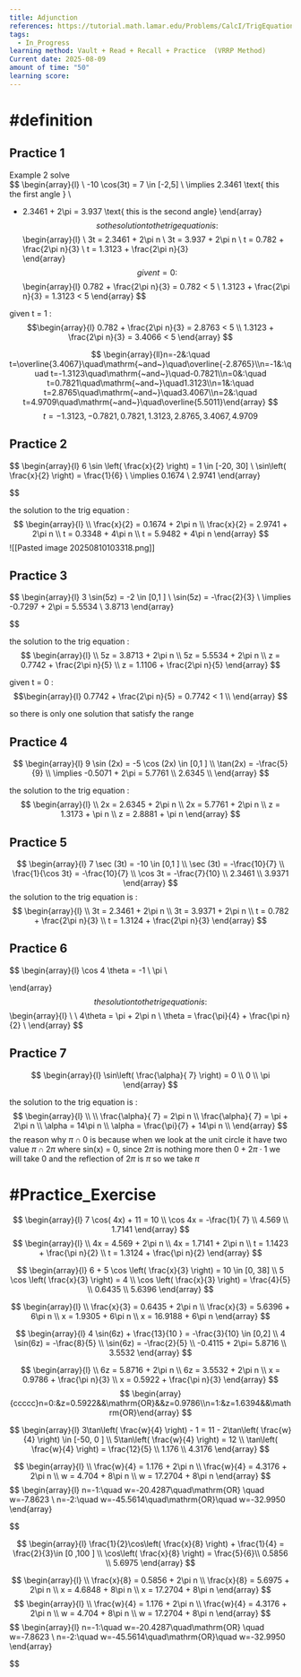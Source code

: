 ```yaml
---
title: Adjunction
references: https://tutorial.math.lamar.edu/Problems/CalcI/TrigEquations_CalcI.aspx
tags:
  - In_Progress
learning method: Vault + Read + Recall + Practice  (VRRP Method)
Current date: 2025-08-09
amount of time: "50"
learning score:
---
```

# #definition 


## Practice 1 
Example 2 solve  
$$
\begin{array}{l}  \\
-10 \cos(3t) =  7  \in  [-2,5]  \\
 \implies  2.3461  \text{ this the first angle } \\
 - 2.3461 +  2\pi   =  3.937   \text{ this is the second angle}
\end{array}
$$
so the solution to the trig equation is  : 
$$
\begin{array}{l} \\
3t   =    2.3461   +  2\pi n      \\
3t =  3.937   + 2\pi n      \\
t  =  0.782   +  \frac{2\pi n}{3}  \\
t  =  1.3123 +  \frac{2\pi n}{3}  
\end{array}
$$
given  t  =    0 : 
$$\begin{array}{l}
 0.782   +  \frac{2\pi n}{3}   =  0.782  < 5  \\
 1.3123 +  \frac{2\pi n}{3}    =  1.3123    < 5 
\end{array}
$$ 

given  t   =    1 : 
$$\begin{array}{l}
 0.782   +  \frac{2\pi n}{3}   = 2.8763  < 5  \\
 1.3123 +  \frac{2\pi n}{3}    =  3.4066   < 5 
\end{array}
$$

$$
\begin{array}{ll}n=-2&:\quad t=\overline{3.4067}\quad\mathrm{~and~}\quad\overline{-2.8765}\\n=-1&:\quad t=-1.3123\quad\mathrm{~and~}\quad-0.7821\\n=0&:\quad t=0.7821\quad\mathrm{~and~}\quad1.3123\\n=1&:\quad t=2.8765\quad\mathrm{~and~}\quad3.4067\\n=2&:\quad t=4.9709\quad\mathrm{~and~}\quad\overline{5.5011}\end{array}
$$
$$
t=-1.3123,-0.7821,0.7821,1.3123,2.8765,3.4067,4.9709
$$

## Practice 2  

$$
\begin{array}{l} 
6 \sin \left( \frac{x}{2} \right)   = 1 \in  [-20, 30]   \\
\sin\left( \frac{x}{2} \right)  =  \frac{1}{6}   \\
\implies 0.1674   \\
2.9741
\end{array}

$$

the solution to the trig equation : 
$$
\begin{array}{l} \\
\frac{x}{2}   =   0.1674   +  2\pi n      \\
\frac{x}{2}   = 2.9741  +  2\pi n     \\
t  =  0.3348   +  4\pi n    \\
t  =  5.9482  +  4\pi n
\end{array}
$$
![[Pasted image 20250810103318.png]]

## Practice  3 



$$
\begin{array}{l} 
3 \sin(5z)  =   -2   \in  [0,1 ]  \\
\sin(5z)  = -\frac{2}{3}    \\
\implies  -0.7297 + 2\pi   = 5.5534    \\
3.8713 
\end{array}

$$

the solution to the trig equation : 
$$
\begin{array}{l} \\
5z   =    3.8713    +  2\pi n        \\
5z     =  5.5534  +  2\pi n     \\
z  =   0.7742 +   \frac{2\pi n}{5}  \\
z  = 1.1106 +  \frac{2\pi n}{5} 
\end{array}
$$

given  t  =    0 : 
$$\begin{array}{l}
 0.7742 +   \frac{2\pi n}{5}  =  0.7742    < 1  \\
\end{array}
$$

so there is only one solution that satisfy the range  


## Practice  4 


$$
\begin{array}{l} 
9 \sin (2x) =   -5 \cos (2x)    \in  [0,1 ]  \\
\tan(2x)    = -\frac{5}{9}   \\
\implies -0.5071  + 2\pi  = 5.7761  \\
 2.6345    \\
\end{array}
$$

the solution to the trig equation : 
$$
\begin{array}{l} \\
2x  = 2.6345   +  2\pi n        \\
2x     =   5.7761  +  2\pi n     \\
z  =    1.3173   +  \pi n  \\
z  = 2.8881  + \pi n 
\end{array}
$$




## Practice 5 

$$
\begin{array}{l} 
7 \sec (3t)  =   -10     \in  [0,1 ]  \\
\sec (3t)  =   -\frac{10}{7}   \\
\frac{1}{\cos 3t}  =   -\frac{10}{7}   \\
\cos 3t  =   -\frac{7}{10}    \\
2.3461   \\
3.9371 
\end{array}
$$
the solution to the trig equation is : 
$$
\begin{array}{l} \\
3t  = 2.3461    +  2\pi n        \\
3t     =   3.9371 +  2\pi n     \\
t  = 0.782    +  \frac{2\pi n}{3}  \\
t     =  1.3124 +  \frac{2\pi n}{3}
\end{array}
$$




## Practice 6 

$$
\begin{array}{l} 
\cos 4 \theta  = -1     \\
\pi   \\
 
\end{array}
$$
the solution to the trig equation is : 
$$
\begin{array}{l} \\       \\
4\theta     =   \pi +  2\pi n     \\
\theta     =   \frac{\pi}{4} +  \frac{\pi n}{2}     \\
\end{array}
$$

## Practice 7  

$$
\begin{array}{l} 
\sin\left(  \frac{\alpha}{  7}  \right)  =   0    \\
 0 \\
\pi \end{array}
$$


the solution to the trig equation is : 
$$
\begin{array}{l} \\       \\
 \frac{\alpha}{  7}  =    2\pi n     \\
 \frac{\alpha}{  7}   =   \pi +     2\pi n    \\
\alpha  =    14\pi n    \\
\alpha  =   \frac{\pi}{7} +     14\pi n     \\
\end{array}
$$
the reason why  $\pi \cap 0$ is because when we look at the unit circle it have two value $\pi \cap 2\pi$ where  sin(x) =  0, since $2\pi$ is nothing more then $0+2\pi \cdot{1}$ we will take 0 and the reflection of $2\pi$ is  $\pi$ so we take $\pi$

# #Practice_Exercise 
$$
\begin{array}{l} 
7 \cos( 4x)  + 11  = 10  \\
\cos 4x  =   -\frac{1}{ 7}  \\
4.569   \\
1.7141  
\end{array}
$$
$$
\begin{array}{l} \\
4x  = 4.569   +  2\pi n        \\
4x      =   1.7141 +  2\pi n     \\
t  = 1.1423   +  \frac{\pi n}{2}  \\
t     =  1.3124 +  \frac{\pi n}{2}  
\end{array}
$$





$$
\begin{array}{l} 
6 +  5 \cos  \left( \frac{x}{3} \right)   = 10   \in [0, 38]  \\
 5 \cos  \left( \frac{x}{3} \right)  =   4 \\
\cos  \left( \frac{x}{3} \right)  =   \frac{4}{5}   \\
0.6435 \\
5.6396 
\end{array}
$$



$$
\begin{array}{l} \\
\frac{x}{3} = 0.6435  +  2\pi n        \\
\frac{x}{3}     =   5.6396  +  6\pi n     \\
x = 1.9305 +  6\pi n    \\
x    =   16.9188  +  6\pi n  
\end{array}
$$ 







$$
\begin{array}{l} 
4 \sin(6z)  +  \frac{13}{10 } =  -\frac{3}{10}   \in [0,2]  \\
4 \sin(6z)   =   -\frac{8}{5} \\
\sin(6z)   =   -\frac{2}{5}    \\
-0.4115 +  2\pi= 5.8716 \\
3.5532 
\end{array}
$$



$$
\begin{array}{l}  \\
6z  = 5.8716  +  2\pi n        \\
6z  = 3.5532  +  2\pi n       \\
x = 0.9786 +  \frac{\pi n}{3}    \\
x    =   0.5922 +  \frac{\pi n}{3} 
\end{array}
$$ 
$$
\begin{array}{ccccc}n=0:&z=0.5922&&\mathrm{OR}&&z=0.9786\\n=1:&z=1.6394&&\mathrm{OR}\end{array}
$$





$$
\begin{array}{l} 
3\tan\left( \frac{w}{4} \right)   - 1  = 11 -  2\tan\left( \frac{w}{4} \right) \in  [-50, 0 ] \\
5\tan\left( \frac{w}{4} \right)   =   12 \\
\tan\left( \frac{w}{4} \right)   =   \frac{12}{5}   \\
1.176 \\
4.3176 
\end{array}
$$


$$
\begin{array}{l} \\
\frac{w}{4} = 1.176  +  2\pi n        \\
\frac{w}{4}     =   4.3176  +  2\pi n    \\
w = 4.704 +  8\pi n    \\
w = 17.2704  +     8\pi n
\end{array}
$$ 
$$
\begin{array}{l}
n=-1:\quad w=-20.4287\quad\mathrm{OR}
\quad w=-7.8623 \\
n=-2:\quad w=-45.5614\quad\mathrm{OR}\quad w=-32.9950 
\end{array}

$$






$$
\begin{array}{l} 
\frac{1}{2}\cos\left( \frac{x}{8} \right) + \frac{1}{4} =  \frac{2}{3}\in  [0 ,100  ] \\
\cos\left( \frac{x}{8} \right) = \frac{5}{6}\\
0.5856  \\
5.6975 
\end{array}
$$

$$
\begin{array}{l} \\
\frac{x}{8} = 0.5856   +  2\pi n        \\
\frac{x}{8}   =   5.6975   +  2\pi n    \\
x = 4.6848  +  8\pi n    \\
x = 17.2704  +     8\pi n
\end{array}
$$
$$
\begin{array}{l} \\
\frac{w}{4} = 1.176  +  2\pi n        \\
\frac{w}{4}     =   4.3176  +  2\pi n    \\
w = 4.704 +  8\pi n    \\
w = 17.2704  +     8\pi n
\end{array}
$$ 
$$
\begin{array}{l}
n=-1:\quad w=-20.4287\quad\mathrm{OR}
\quad w=-7.8623 \\
n=-2:\quad w=-45.5614\quad\mathrm{OR}\quad w=-32.9950 
\end{array}

$$

